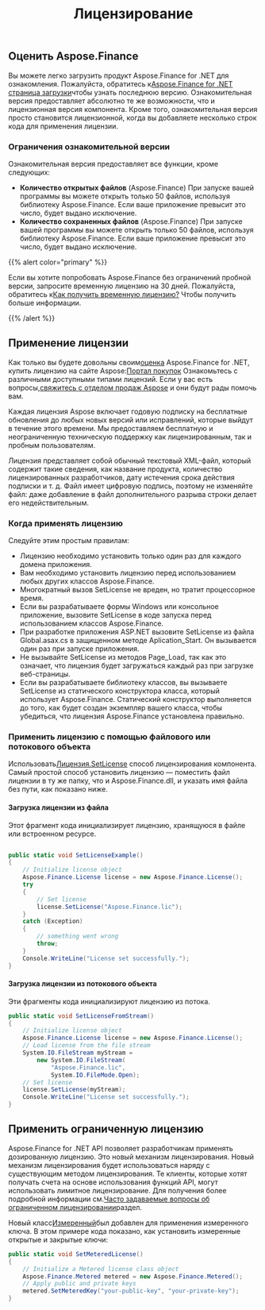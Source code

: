 ﻿---
title: Лицензирование
second_title: Aspose.Finance for .NET
type: docs
weight: 50
url: /ru/net/licensing/
description: C# Finance Библиотека API предлагает своим клиентам получить лицензию Classic и Metered License. А также использовать ограниченную лицензию, чтобы лучше изучить продукт.
---
## **Оценить Aspose.Finance**
Вы можете легко загрузить продукт Aspose.Finance for .NET для ознакомления. Пожалуйста, обратитесь к[Aspose.Finance for .NET страница загрузки](https://www.nuget.org/packages/Aspose.Finance/)чтобы узнать последнюю версию. Ознакомительная версия предоставляет абсолютно те же возможности, что и лицензионная версия компонента. Кроме того, ознакомительная версия просто становится лицензионной, когда вы добавляете несколько строк кода для применения лицензии.

### **Ограничения ознакомительной версии**
Ознакомительная версия предоставляет все функции, кроме следующих:

- **Количество открытых файлов** (Aspose.Finance) При запуске вашей программы вы можете открыть только 50 файлов, используя библиотеку Aspose.Finance. Если ваше приложение превысит это число, будет выдано исключение.
- **Количество сохраненных файлов** (Aspose.Finance) При запуске вашей программы вы можете открыть только 50 файлов, используя библиотеку Aspose.Finance. Если ваше приложение превысит это число, будет выдано исключение.

{{% alert color="primary" %}} 

 Если вы хотите попробовать Aspose.Finance без ограничений пробной версии, запросите временную лицензию на 30 дней. Пожалуйста, обратитесь к[Как получить временную лицензию?](https://purchase.aspose.com/temporary-license) Чтобы получить больше информации.

{{% /alert %}} 
## **Применение лицензии**
 Как только вы будете довольны своим[оценка](https://downloads.aspose.com/finance/net) Aspose.Finance for .NET, купить лицензию на сайте Aspose:[Портал покупок](https://purchase.aspose.com/buy) Ознакомьтесь с различными доступными типами лицензий. Если у вас есть вопросы,[свяжитесь с отделом продаж Aspose](https://about.aspose.com/contact) и они будут рады помочь вам.

Каждая лицензия Aspose включает годовую подписку на бесплатные обновления до любых новых версий или исправлений, которые выйдут в течение этого времени. Мы предоставляем бесплатную и неограниченную техническую поддержку как лицензированным, так и пробным пользователям.

Лицензия представляет собой обычный текстовый XML-файл, который содержит такие сведения, как название продукта, количество лицензированных разработчиков, дату истечения срока действия подписки и т. д. Файл имеет цифровую подпись, поэтому не изменяйте файл: даже добавление в файл дополнительного разрыва строки делает его недействительным.
### **Когда применять лицензию**
Следуйте этим простым правилам:

- Лицензию необходимо установить только один раз для каждого домена приложения.
- Вам необходимо установить лицензию перед использованием любых других классов Aspose.Finance.
- Многократный вызов SetLicense не вреден, но тратит процессорное время.
- Если вы разрабатываете формы Windows или консольное приложение, вызовите SetLicense в коде запуска перед использованием классов Aspose.Finance.
- При разработке приложения ASP.NET вызовите SetLicense из файла Global.asax.cs в защищенном методе Aplication_Start. Он вызывается один раз при запуске приложения.
- Не вызывайте SetLicense из методов Page_Load, так как это означает, что лицензия будет загружаться каждый раз при загрузке веб-страницы.
- Если вы разрабатываете библиотеку классов, вы вызываете SetLicense из статического конструктора класса, который использует Aspose.Finance. Статический конструктор выполняется до того, как будет создан экземпляр вашего класса, чтобы убедиться, что лицензия Aspose.Finance установлена правильно.
### **Применить лицензию с помощью файлового или потокового объекта**
 Использовать[Лицензия.SetLicense](https://reference.aspose.com/finance/net/aspose.finance/license) способ лицензирования компонента. Самый простой способ установить лицензию — поместить файл лицензии в ту же папку, что и Aspose.Finance.dll, и указать имя файла без пути, как показано ниже.
#### **Загрузка лицензии из файла**
Этот фрагмент кода инициализирует лицензию, хранящуюся в файле или встроенном ресурсе.

```csharp

public static void SetLicenseExample()
{
    // Initialize license object
    Aspose.Finance.License license = new Aspose.Finance.License();
    try
    {
        // Set license
        license.SetLicense("Aspose.Finance.lic");
    }
    catch (Exception)
    {
        // something went wrong
        throw;
    }
    Console.WriteLine("License set successfully.");
}
```
#### **Загрузка лицензии из потокового объекта**
Эти фрагменты кода инициализируют лицензию из потока.

```csharp
public static void SetLicenseFromStream()
{
    // Initialize license object
    Aspose.Finance.License license = new Aspose.Finance.License();
    // Load license from the file stream
    System.IO.FileStream myStream =
        new System.IO.FileStream(
            "Aspose.Finance.lic",
            System.IO.FileMode.Open);
    // Set license
    license.SetLicense(myStream);
    Console.WriteLine("License set successfully.");
}
```
## **Применить ограниченную лицензию**
Aspose.Finance for .NET API позволяет разработчикам применять дозированную лицензию. Это новый механизм лицензирования. Новый механизм лицензирования будет использоваться наряду с существующим методом лицензирования. Те клиенты, которые хотят получать счета на основе использования функций API, могут использовать лимитное лицензирование. Для получения более подробной информации см.[Часто задаваемые вопросы об ограниченном лицензировании](https://purchase.aspose.com/faqs/licensing/metered)раздел.

Новый класс[Измеренный](https://reference.aspose.com/finance/net/aspose.finance/metered)был добавлен для применения измеренного ключа. В этом примере кода показано, как установить измеренные открытые и закрытые ключи:

```csharp
public static void SetMeteredLicense()
{
    // Initialize a Metered license class object
    Aspose.Finance.Metered metered = new Aspose.Finance.Metered();
    // Apply public and private keys
    metered.SetMeteredKey("your-public-key", "your-private-key");
}
```
